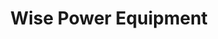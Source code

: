 ---
title: "Wise Power Equipment"
url: /elizabethtown/wise-power-equipment/
shop: groundskeeping
---